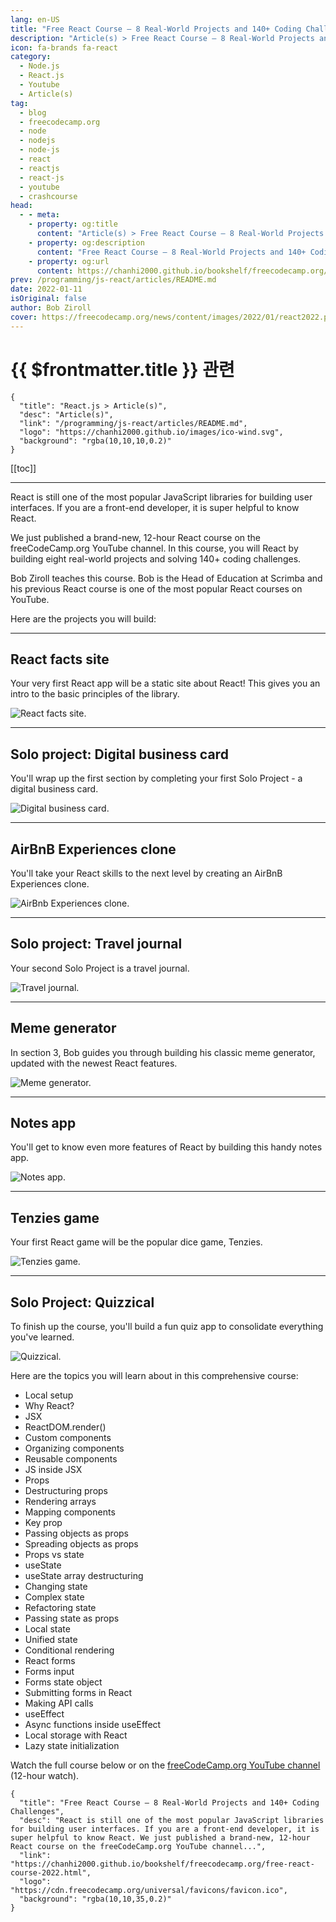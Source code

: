 ```yaml
---
lang: en-US
title: "Free React Course – 8 Real-World Projects and 140+ Coding Challenges"
description: "Article(s) > Free React Course – 8 Real-World Projects and 140+ Coding Challenges"
icon: fa-brands fa-react
category:
  - Node.js
  - React.js
  - Youtube
  - Article(s)
tag:
  - blog
  - freecodecamp.org
  - node
  - nodejs
  - node-js
  - react
  - reactjs
  - react-js
  - youtube
  - crashcourse
head:
  - - meta:
    - property: og:title
      content: "Article(s) > Free React Course – 8 Real-World Projects and 140+ Coding Challenges"
    - property: og:description
      content: "Free React Course – 8 Real-World Projects and 140+ Coding Challenges"
    - property: og:url
      content: https://chanhi2000.github.io/bookshelf/freecodecamp.org/free-react-course-2022.html
prev: /programming/js-react/articles/README.md
date: 2022-01-11
isOriginal: false
author: Bob Ziroll
cover: https://freecodecamp.org/news/content/images/2022/01/react2022.png
---
```


# {{ $frontmatter.title }} 관련

```component VPCard
{
  "title": "React.js > Article(s)",
  "desc": "Article(s)",
  "link": "/programming/js-react/articles/README.md",
  "logo": "https://chanhi2000.github.io/images/ico-wind.svg",
  "background": "rgba(10,10,10,0.2)"
}
```

[[toc]]

---

<SiteInfo
  name="Free React Course – 8 Real-World Projects and 140+ Coding Challenges"
  desc="React is still one of the most popular JavaScript libraries for building user interfaces. If you are a front-end developer, it is super helpful to know React. We just published a brand-new, 12-hour React course on the freeCodeCamp.org YouTube channel..."
  url="https://freecodecamp.org/news/free-react-course-2022"
  logo="https://cdn.freecodecamp.org/universal/favicons/favicon.ico"
  preview="https://freecodecamp.org/news/content/images/2022/01/react2022.png"/>

React is still one of the most popular JavaScript libraries for building user interfaces. If you are a front-end developer, it is super helpful to know React.

We just published a brand-new, 12-hour React course on the freeCodeCamp.org YouTube channel. In this course, you will React by building eight real-world projects and solving 140+ coding challenges.

Bob Ziroll teaches this course. Bob is the Head of Education at Scrimba and his previous React course is one of the most popular React courses on YouTube.

Here are the projects you will build:

---

## React facts site

Your very first React app will be a static site about React! This gives you an intro to the basic principles of the library.

![React facts site.](https://scrimba.ams3.digitaloceanspaces.com/assets/emails/reactv2/projects/ReactFacts.jpg)

---

## Solo project: Digital business card

You'll wrap up the first section by completing your first Solo Project - a digital business card.

![Digital business card.](https://scrimba.ams3.digitaloceanspaces.com/assets/emails/reactv2/projects/BusinessCard.jpg)

---

## AirBnB Experiences clone

You'll take your React skills to the next level by creating an AirBnB Experiences clone.

![AirBnb Experiences clone.](https://scrimba.ams3.digitaloceanspaces.com/assets/emails/reactv2/projects/AirBnB.jpg)

---

## Solo project: Travel journal

Your second Solo Project is a travel journal.

![Travel journal.](https://scrimba.ams3.digitaloceanspaces.com/assets/emails/reactv2/projects/TravelJournal.jpg)

---

## Meme generator

In section 3, Bob guides you through building his classic meme generator, updated with the newest React features.

![Meme generator.](https://scrimba.ams3.digitaloceanspaces.com/assets/emails/reactv2/projects/MemeGen.jpg)

---

## Notes app

You'll get to know even more features of React by building this handy notes app.

![Notes app.](https://scrimba.ams3.digitaloceanspaces.com/assets/emails/reactv2/projects/Markdown.jpg)

---

## Tenzies game

Your first React game will be the popular dice game, Tenzies.

![Tenzies game.](https://scrimba.ams3.digitaloceanspaces.com/assets/emails/reactv2/projects/Tenzies.jpg)

---

## Solo Project: Quizzical

To finish up the course, you'll build a fun quiz app to consolidate everything you've learned.

![Quizzical.](https://scrimba.ams3.digitaloceanspaces.com/assets/emails/reactv2/projects/Quizzical.jpg)

Here are the topics you will learn about in this comprehensive course:

- Local setup
- Why React?
- JSX
- ReactDOM.render()
- Custom components
- Organizing components
- Reusable components
- JS inside JSX
- Props
- Destructuring props
- Rendering arrays
- Mapping components
- Key prop
- Passing objects as props
- Spreading objects as props
- Props vs state
- useState
- useState array destructuring
- Changing state
- Complex state
- Refactoring state
- Passing state as props
- Local state
- Unified state
- Conditional rendering
- React forms
- Forms input
- Forms state object
- Submitting forms in React
- Making API calls
- useEffect
- Async functions inside useEffect
- Local storage with React
- Lazy state initialization

Watch the full course below or on the [<FontIcon icon="fa-brands fa-youtube"/>freeCodeCamp.org YouTube channel](https://youtu.be/bMknfKXIFA8) (12-hour watch).

<VidStack src="youtube/bMknfKXIFA8" />

<!-- TODO: add ARTICLE CARD -->
```component VPCard
{
  "title": "Free React Course – 8 Real-World Projects and 140+ Coding Challenges",
  "desc": "React is still one of the most popular JavaScript libraries for building user interfaces. If you are a front-end developer, it is super helpful to know React. We just published a brand-new, 12-hour React course on the freeCodeCamp.org YouTube channel...",
  "link": "https://chanhi2000.github.io/bookshelf/freecodecamp.org/free-react-course-2022.html",
  "logo": "https://cdn.freecodecamp.org/universal/favicons/favicon.ico",
  "background": "rgba(10,10,35,0.2)"
}
```